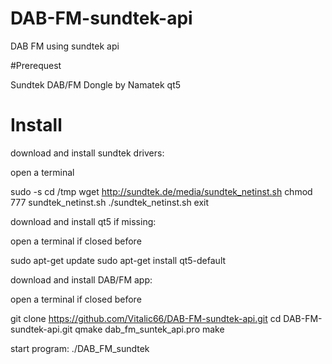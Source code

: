 # DAB-FM-sundtek-api
DAB FM using sundtek api

#Prerequest

Sundtek DAB/FM Dongle by Namatek
qt5

# Install

download and install sundtek drivers:

open a terminal

sudo -s
cd /tmp
wget http://sundtek.de/media/sundtek_netinst.sh
chmod 777 sundtek_netinst.sh
./sundtek_netinst.sh
exit


download and install qt5 if missing:

open a terminal if closed before

sudo apt-get update
sudo apt-get install qt5-default

download and install DAB/FM app:

open a terminal if closed before

git clone https://github.com/Vitalic66/DAB-FM-sundtek-api.git
cd DAB-FM-sundtek-api.git
qmake dab_fm_suntek_api.pro
make

start program:
./DAB_FM_sundtek
